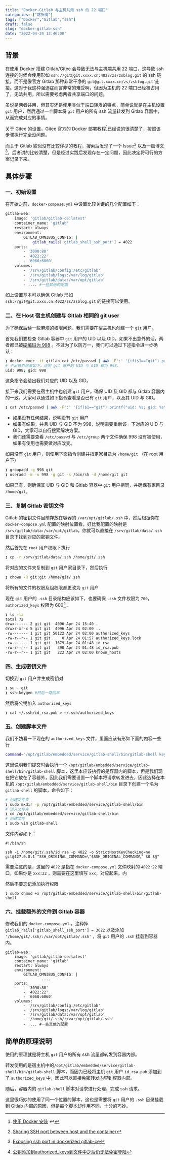 ```yaml
---
title: "Docker-Gitlab 与主机共用 ssh 的 22 端口"
categories: ["瞎折腾"]
tags: ["Docker","Gitlab","ssh"]
draft: false
slug: "docker-gitlab-ssh"
date: "2022-04-24 13:46:00"
---
```


## 背景

在使用 Docker 搭建 Gitlab/Gitee 会导致无法与主机端共用 22 端口，这导致 ssh 连接的时候会使用形如 `ssh://git@git.xxxx.cn:4022/zs/zsblog.git` 的 ssh 链接，而不是像官方 Gitlab 那种非常干净的 `git@git.xxxx.cn/zs/zsblog.git` 链接。这对于我这种强迫症而言非常的难受啊，但因为主机的 22 端口已经被占用了，无法共用，所以需要考虑两者共享端口的问题。

虽说是两者共用，但其实还是使用类似于端口转发的特点，简单说就是在主机设置 `git` 用户，然后通过一个脚本将 `git` 用户的所有 ssh 流量转发到 Gitlab 容器中，从而完成对应的事情。

关于 Gitee 的设置，Gitee 官方的 Docker 部署教程[^1]已经说的很清楚了，按照该步骤执行完全没问题。

而关于 Gitlab 貌似没有比较详尽的教程，搜索后发现了一个 Issue[^2] 以及一篇博文[^3]，后者讲的比较清楚，但是经过实践后发现存在一定问题，因此决定将可行的方案记录下来。

## 具体步骤

### 一、初始设置

在开始之前，`docker-compose.yml` 中设置比较关键的几个配置如下：

```bash
gitlab-web:
	image: 'gitlab/gitlab-ce:latest'
	container_name: 'gitlab'
	restart: always
	environment:
		GITLAB_OMNIBUS_CONFIG: |
			gitlab_rails['gitlab_shell_ssh_port'] = 4022
	ports:
		- '3090:80'
		- '4022:22'
		- '6060:6060'
	volumes:
		- '/srv/gitlab/config:/etc/gitlab'
		- '/srv/gitlab/logs:/var/log/gitlab'
		- '/srv/gitlab/data:/var/opt/gitlab'
		- .... #一些其他的配置
```

如上设置基本可以确保 Gitlab 形如 `ssh://git@git.xxxx.cn:4022/zs/zsblog.git` 的链接可以使用。

### 二、在 Host 宿主机创建与 Gitlab 相同的 git user

为了确保后续一些麻烦的权限问题，我们需要在宿主机也创建一个 `git` 用户。

首先我们要检查 Gitlab 容器中 `git` 用户的 UID 以及 GID，如果不出意外的话，两者都已被[硬编码为 998](https://gitlab.com/gitlab-org/omnibus-gitlab/blob/d4f3f5d57b16dbf1e1a59f9a5f5cc041ddacf05a/docker/assets/setup) 。不过为了以防万一，我们可以通过下述指令进一步确认：

```bash
❯ docker exec -it gitlab cat /etc/passwd | awk -F':' '{if($1=="git") printf("uid: %s; gid: %s\n"), $3, $4}'
# 不出意外结果如下，证明 git 账户的 UID 与 GID 都为 998.
uid: 998; gid: 998
```

这条指令会给出我们对应的 UID 以及 GID。

接下来我们需要在宿主机中也创建 `git` 用户，确保 UID 及 GID 都与 Gitlab 容器内的一致。大家可以通过如下指令查看是否已有 `git` 用户，以及其 UID 与 GID。

```bash
❯ cat /etc/passwd | awk -F':' '{if($1=="git") printf("uid: %s; gid: %s\n"), $3, $4}'
```

+ 如果没有任何结果，说明没有 `git` 用户
+ 如果有结果，并且 UID 与 GID 不为 998，说明需要重新该一下对应的 UID 与 GID，大家可以自行搜索解决方案。
+ 我们还需要查看 `/etc/passwd` 与 `/etc/group` 两个文件确保 998 没有被使用，如果有使用也需要做对应改变。

如果没有 `git` 用户，则使用下面指令创建并指定家目录为 `/home/git` （在 root 用户下）

```bash
❯ groupadd -g 998 git
❯ useradd -m -u 998 -g git -s /bin/sh -d /home/git git
```

如果已有，则确保其 UID 与 GID 和 Gitlab 容器中 `git` 用户相同，并确保有家目录 `/home/git`。

### 三、复制 Gitlab 密钥文件

Gitlab 的密钥文件目前存放在容器的 `/var/opt/gitlab/.ssh` 中，然后根据你在 `docker-compose.yml` 配置的映射位置看，好比我配置的映射是 `/srv/gitlab/data:/var/opt/gitlab`，你就可以直接在 `/srv/gitlab/data/.ssh` 目录下找到对应的密钥文件。

然后首先在 `root` 用户权限下执行 

```bash
❯ cp -r /srv/gitlab/data/.ssh /home/git/.ssh
```

将对应的文件夹复制到 `git` 用户家目录下，然后执行

```bash
❯ chown -R git:git /home/git/.ssh
```

将所有的文件的权限及组权限都更改为 `git` 用户

现在 `git` 用户的 `.ssh` 目录结构应该如下，也要确保 `.ssh` 文件权限为 `700`，`authorized_keys` 权限为 600[^4]：

```bash
❯ ls -la
total 72
drwx------ 2 git git  4096 Apr 24 15:40 .
drwxr-xr-x 5 git git  4096 Apr 24 02:00 ..
-rw------- 1 git git 50122 Apr 24 02:00 authorized_keys
-rw-r--r-- 1 git git     0 Apr 24 01:57 authorized_keys.lock
-rw------- 1 git git  1679 Apr 24 01:48 id_rsa
-rw-r--r-- 1 git git   390 Apr 24 01:48 id_rsa.pub
-rw-r--r-- 1 git git   222 Apr 24 02:00 known_hosts
```

### 四、生成密钥文件

切换到 `git` 用户并生成密钥对

```bash
❯ su - git
❯ ssh-keygen #然后一路回车
```

然后将公钥加入 `authorized_keys` 

```shell
❯ cat ~/.ssh/id_rsa.pub > ~/.ssh/authorized_keys 
```

### 五、创建脚本文件

我们不妨看一下现在的 `authorized_keys` 文件，里面应该有形如下面的内容一些行

```bash
command="/opt/gitlab/embedded/service/gitlab-shell/bin/gitlab-shell key-105",no-port-forwarding,no-X11-forwarding,no-agent-forwarding,no-pty ssh-ed25519 xxxxxxxx
```

这里说明我们提交时会执行一个 `/opt/gitlab/embedded/service/gitlab-shell/bin/gitlab-shell` 脚本，这里本应该执行的是容器内的脚本，但是我们现在把它放在了容器外，因此我们需要设置一个脚本将请求转发进去，因此选择在本机的 `/opt/gitlab/embedded/service/gitlab-shell/bin` 目录下创建一个名为 `gitlab-shell` 的脚本，命令如下：

```bash
# 创建文件夹
❯ sudo mkdir -p /opt/gitlab/embedded/service/gitlab-shell/bin
# 进入文件夹
❯ cd /opt/gitlab/embedded/service/gitlab-shell/bin
# 创建文件
❯ sudo vim gitlab-shell
```

文件内容如下：

```shell
#!/bin/sh

ssh -i /home/git/.ssh/id_rsa -p 4022 -o StrictHostKeyChecking=no git@127.0.0.1 "SSH_ORIGINAL_COMMAND=\"$SSH_ORIGINAL_COMMAND\" $0 $@"
```

需要注意的是，这里的 `4022` 是指在 `docker-compose.yml` 文件映射的 `4022:22` 端口，如果你是 `xxx:22` ，则需要在这里填写 `xxx`，对应起来。内

然后不要忘记添加执行权限

```shell
❯ sudo chmod +x /opt/gitlab/embedded/service/gitlab-shell/bin/gitlab-shell
```

### 六、挂载额外的文件到 Gitlab 容器

修改我们的 `docker-compose.yml` ，注释掉 `gitlab_rails['gitlab_shell_ssh_port'] = 3022` 以及添加 `'/home/git/.ssh/:/var/opt/gitlab/.ssh'` ，将 `git` 用户的 `.ssh` 挂载到容器内。

```shell
gitlab-web:
	image: 'gitlab/gitlab-ce:latest'
	container_name: 'gitlab'
	restart: always
	environment:
		GITLAB_OMNIBUS_CONFIG: |
				....
	ports:
		- '3090:80'
		- '4022:22'
		- '6060:6060'
	volumes:
		- '/srv/gitlab/config:/etc/gitlab'
		- '/srv/gitlab/logs:/var/log/gitlab'
		- '/srv/gitlab/data:/var/opt/gitlab'
		- '/home/git/.ssh/:/var/opt/gitlab/.ssh'
		- .... #一些其他的配置
```

## 简单的原理说明

使用的原理就是将主机 `git` 用户的所有 ssh 流量都转发到容器内部。

转发使用的是宿主机中的`/opt/gitlab/embedded/service/gitlab-shell/bin/gitlab-shell` 脚本，而因为已经将主机 `git` 用户 `id_rsa.pub` 添加到了 `authorized_keys` 中，因此可以直接免密转发内容到容器内部。

随后，容器内的 `gitlab-shell` 脚本对请求进行处理，完成 ssh 请求。

这里很巧妙的使用了同一个位置的脚本，这也是需要将 `git` 用户的 `.ssh` 目录挂载到 Gitlab 内部的原因，但是每个脚本却作用不同，十分的巧妙。

[^1]: [使用 Docker 安装](https://docs.gitea.io/zh-cn/install-with-docker/) ↩
[^2]: [Sharing SSH port between host and the container](https://github.com/sameersbn/docker-gitlab/issues/1517)
[^3]: [Exposing ssh port in dockerized gitlab-ce](https://blog.xiaket.org/2017/exposing.ssh.port.in.dockerized.gitlab-ce.html)
[^4]: [公钥添加到authorized_keys到文件中之后仍无法免密登陆](https://blog.csdn.net/kangkanglou/article/details/90760529)

